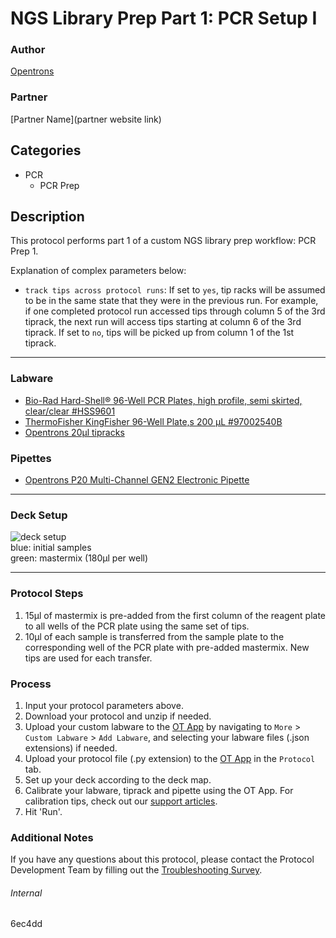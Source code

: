 # NGS Library Prep Part 1: PCR Setup I

### Author
[Opentrons](https://opentrons.com/)

### Partner
[Partner Name](partner website link)

## Categories
* PCR
	* PCR Prep

## Description
This protocol performs part 1 of a custom NGS library prep workflow: PCR Prep 1.

Explanation of complex parameters below:
* `track tips across protocol runs`: If set to `yes`, tip racks will be assumed to be in the same state that they were in the previous run. For example, if one completed protocol run accessed tips through column 5 of the 3rd tiprack, the next run will access tips starting at column 6 of the 3rd tiprack. If set to `no`, tips will be picked up from column 1 of the 1st tiprack.

---

### Labware
* [Bio-Rad Hard-Shell® 96-Well PCR Plates, high profile, semi skirted, clear/clear #HSS9601](https://www.bio-rad.com/en-us/sku/hss9601-hard-shell-96-well-pcr-plates-high-profile-semi-skirted-clear-clear?ID=hss9601)
* [ThermoFisher KingFisher 96-Well Plate,s 200 μL #97002540B](https://www.thermofisher.com/order/catalog/product/97002540?SID=srch-srp-97002540#/97002540?SID=srch-srp-97002540)
* [Opentrons 20µl tipracks](https://shop.opentrons.com/collections/opentrons-tips/products/opentrons-10ul-tips)

### Pipettes
* [Opentrons P20 Multi-Channel GEN2 Electronic Pipette](https://shop.opentrons.com/collections/ot-2-pipettes/products/8-channel-electronic-pipette)

---

### Deck Setup
![deck setup](https://opentrons-protocol-library-website.s3.amazonaws.com/custom-README-images/6ec4dd/deck_setup.png)  
blue: initial samples  
green: mastermix (180µl per well)

---

### Protocol Steps
1. 15µl of mastermix is pre-added from the first column of the reagent plate to all wells of the PCR plate using the same set of tips.
2. 10µl of each sample is transferred from the sample plate to the corresponding well of the PCR plate with pre-added mastermix. New tips are used for each transfer.

### Process
1. Input your protocol parameters above.
2. Download your protocol and unzip if needed.
3. Upload your custom labware to the [OT App](https://opentrons.com/ot-app) by navigating to `More` > `Custom Labware` > `Add Labware`, and selecting your labware files (.json extensions) if needed.
4. Upload your protocol file (.py extension) to the [OT App](https://opentrons.com/ot-app) in the `Protocol` tab.
5. Set up your deck according to the deck map.
6. Calibrate your labware, tiprack and pipette using the OT App. For calibration tips, check out our [support articles](https://support.opentrons.com/en/collections/1559720-guide-for-getting-started-with-the-ot-2).
7. Hit 'Run'.

### Additional Notes
If you have any questions about this protocol, please contact the Protocol Development Team by filling out the [Troubleshooting Survey](https://protocol-troubleshooting.paperform.co/).

###### Internal
6ec4dd
